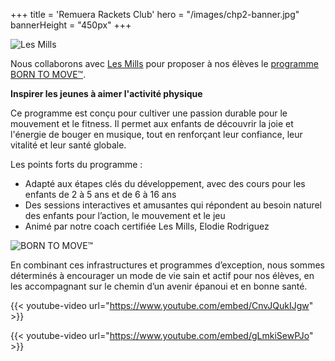 +++
title = 'Remuera Rackets Club'
hero = "/images/chp2-banner.jpg"
bannerHeight = "450px"
+++

![Les Mills](/images/les-mills-logo.png "Les Mills")

Nous collaborons avec [Les Mills](https://www.lesmills.co.nz/) pour proposer à nos élèves le [programme BORN TO MOVE™](https://www.lesmills.com/borntomove/).

**Inspirer les jeunes à aimer l'activité physique**

Ce programme est conçu pour cultiver une passion durable pour le mouvement et le fitness. Il permet aux enfants de découvrir la joie et l'énergie de bouger en musique, tout en renforçant leur confiance, leur vitalité et leur santé globale.

Les points forts du programme&nbsp;:

* Adapté aux étapes clés du développement, avec des cours pour les enfants de 2 à 5 ans et de 6 à 16 ans
* Des sessions interactives et amusantes qui répondent au besoin naturel des enfants pour l’action, le mouvement et le jeu
* Animé par notre coach certifiée Les Mills, Elodie Rodriguez

![BORN TO MOVE™](/images/born-to-move-logo.png "BORN TO MOVE™")

En combinant ces infrastructures et programmes d’exception, nous sommes déterminés à encourager un mode de vie sain et actif pour nos élèves, en les accompagnant sur le chemin d’un avenir épanoui et en bonne santé.

{{< youtube-video url="https://www.youtube.com/embed/CnvJQukIJgw" >}}

{{< youtube-video url="https://www.youtube.com/embed/gLmkiSewPJo" >}}